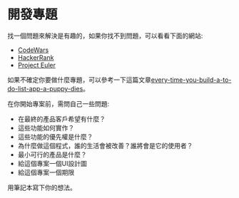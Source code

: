 # 開發專題
找一個問題來解決是有趣的，如果你找不到問題，可以看看下面的網站:
- [CodeWars](https://www.codewars.com/)
- [HackerRank](https://www.hackerrank.com/)
- [Project Euler](https://projecteuler.net/)

如果不確定你要做什麼專題，可以參考一下這篇文章[every-time-you-build-a-to-do-list-app-a-puppy-dies](https://medium.freecodecamp.org/every-time-you-build-a-to-do-list-app-a-puppy-dies-505b54637a5d)。

在你開始專案前，需問自己一些問題:
- 在最終的產品客戶希望有什麼？ 
- 這些功能如何實作？
- 這些功能的優先權是什麼？
- 為什麼做這個程式，誰的生活會被改善？誰將會是它的使用者？
- 最小可行的產品是什麼？
- 給這個專案一個UI設計圖
- 給這個專案一個期限
 
用筆記本寫下你的想法。
